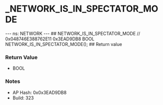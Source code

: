 # _NETWORK_IS_IN_SPECTATOR_MODE

--- ns: NETWORK --- ## NETWORK_IS_IN_SPECTATOR_MODE  // 0x048746E388762E11 0x3EAD9DB8 BOOL NETWORK_IS_IN_SPECTATOR_MODE();   ## Return value

### Return Value
* BOOL

### Notes
* AP Hash: 0x0x3EAD9DB8
* Build: 323

